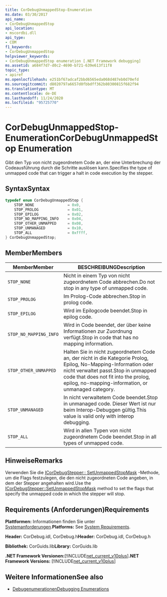 ```yaml
---
title: CorDebugUnmappedStop-Enumeration
ms.date: 03/30/2017
api_name:
- CorDebugUnmappedStop
api_location:
- mscordbi.dll
api_type:
- COM
f1_keywords:
- CorDebugUnmappedStop
helpviewer_keywords:
- CorDebugUnmappedStop enumeration [.NET Framework debugging]
ms.assetid: a684f7d7-d0c2-4690-b721-639e613f11f8
topic_type:
- apiref
ms.openlocfilehash: e251bf67adcaf2bbd6565eda068d487eb0d70efd
ms.sourcegitcommit: d8020797a6657d0fbbdff362b80300815f682f94
ms.translationtype: MT
ms.contentlocale: de-DE
ms.lasthandoff: 11/24/2020
ms.locfileid: "95725770"
---
```

# <a name="cordebugunmappedstop-enumeration"></a><span data-ttu-id="10a3a-102">CorDebugUnmappedStop-Enumeration</span><span class="sxs-lookup"><span data-stu-id="10a3a-102">CorDebugUnmappedStop Enumeration</span></span>

<span data-ttu-id="10a3a-103">Gibt den Typ von nicht zugeordnetem Code an, der eine Unterbrechung der Codeausführung durch die Schritte auslösen kann.</span><span class="sxs-lookup"><span data-stu-id="10a3a-103">Specifies the type of unmapped code that can trigger a halt in code execution by the stepper.</span></span>  
  
## <a name="syntax"></a><span data-ttu-id="10a3a-104">Syntax</span><span class="sxs-lookup"><span data-stu-id="10a3a-104">Syntax</span></span>  
  
```cpp  
typedef enum CorDebugUnmappedStop {  
    STOP_NONE               = 0x0,  
    STOP_PROLOG             = 0x01,  
    STOP_EPILOG             = 0x02,  
    STOP_NO_MAPPING_INFO    = 0x04,  
    STOP_OTHER_UNMAPPED     = 0x08,  
    STOP_UNMANAGED          = 0x10,  
    STOP_ALL                = 0xffff,  
} CorDebugUnmappedStop;  
```  
  
## <a name="members"></a><span data-ttu-id="10a3a-105">Member</span><span class="sxs-lookup"><span data-stu-id="10a3a-105">Members</span></span>  
  
|<span data-ttu-id="10a3a-106">Member</span><span class="sxs-lookup"><span data-stu-id="10a3a-106">Member</span></span>|<span data-ttu-id="10a3a-107">BESCHREIBUNG</span><span class="sxs-lookup"><span data-stu-id="10a3a-107">Description</span></span>|  
|------------|-----------------|  
|`STOP_NONE`|<span data-ttu-id="10a3a-108">Nicht in einem Typ von nicht zugeordnetem Code abbrechen.</span><span class="sxs-lookup"><span data-stu-id="10a3a-108">Do not stop in any type of unmapped code.</span></span>|  
|`STOP_PROLOG`|<span data-ttu-id="10a3a-109">Im Prolog-Code abbrechen.</span><span class="sxs-lookup"><span data-stu-id="10a3a-109">Stop in prolog code.</span></span>|  
|`STOP_EPILOG`|<span data-ttu-id="10a3a-110">Wird im Epilogcode beendet.</span><span class="sxs-lookup"><span data-stu-id="10a3a-110">Stop in epilog code.</span></span>|  
|`STOP_NO_MAPPING_INFO`|<span data-ttu-id="10a3a-111">Wird in Code beendet, der über keine Informationen zur Zuordnung verfügt.</span><span class="sxs-lookup"><span data-stu-id="10a3a-111">Stop in code that has no mapping information.</span></span>|  
|`STOP_OTHER_UNMAPPED`|<span data-ttu-id="10a3a-112">Halten Sie in nicht zugeordnetem Code an, der nicht in die Kategorie Prolog, Epilog, No-Mapping-Information oder nicht verwaltet passt.</span><span class="sxs-lookup"><span data-stu-id="10a3a-112">Stop in unmapped code that does not fit into the prolog, epilog, no-mapping-information, or unmanaged category.</span></span>|  
|`STOP_UNMANAGED`|<span data-ttu-id="10a3a-113">In nicht verwaltetem Code beendet.</span><span class="sxs-lookup"><span data-stu-id="10a3a-113">Stop in unmanaged code.</span></span> <span data-ttu-id="10a3a-114">Dieser Wert ist nur beim Interop-Debuggen gültig.</span><span class="sxs-lookup"><span data-stu-id="10a3a-114">This value is valid only with interop debugging.</span></span>|  
|`STOP_ALL`|<span data-ttu-id="10a3a-115">Wird in allen Typen von nicht zugeordnetem Code beendet.</span><span class="sxs-lookup"><span data-stu-id="10a3a-115">Stop in all types of unmapped code.</span></span>|  
  
## <a name="remarks"></a><span data-ttu-id="10a3a-116">Hinweise</span><span class="sxs-lookup"><span data-stu-id="10a3a-116">Remarks</span></span>  

 <span data-ttu-id="10a3a-117">Verwenden Sie die [ICorDebugStepper:: SetUnmappedStopMask](icordebugstepper-setunmappedstopmask-method.md) -Methode, um die Flags festzulegen, die den nicht zugeordneten Code angeben, in dem der Stepper angehalten wird.</span><span class="sxs-lookup"><span data-stu-id="10a3a-117">Use the [ICorDebugStepper::SetUnmappedStopMask](icordebugstepper-setunmappedstopmask-method.md) method to set the flags that specify the unmapped code in which the stepper will stop.</span></span>  
  
## <a name="requirements"></a><span data-ttu-id="10a3a-118">Requirements (Anforderungen)</span><span class="sxs-lookup"><span data-stu-id="10a3a-118">Requirements</span></span>  

 <span data-ttu-id="10a3a-119">**Plattformen:** Informationen finden Sie unter [Systemanforderungen](../../get-started/system-requirements.md).</span><span class="sxs-lookup"><span data-stu-id="10a3a-119">**Platforms:** See [System Requirements](../../get-started/system-requirements.md).</span></span>  
  
 <span data-ttu-id="10a3a-120">**Header:** CorDebug.idl, CorDebug.h</span><span class="sxs-lookup"><span data-stu-id="10a3a-120">**Header:** CorDebug.idl, CorDebug.h</span></span>  
  
 <span data-ttu-id="10a3a-121">**Bibliothek:** CorGuids.lib</span><span class="sxs-lookup"><span data-stu-id="10a3a-121">**Library:** CorGuids.lib</span></span>  
  
 <span data-ttu-id="10a3a-122">**.NET Framework Versionen:**[!INCLUDE[net_current_v10plus](../../../../includes/net-current-v10plus-md.md)]</span><span class="sxs-lookup"><span data-stu-id="10a3a-122">**.NET Framework Versions:** [!INCLUDE[net_current_v10plus](../../../../includes/net-current-v10plus-md.md)]</span></span>  
  
## <a name="see-also"></a><span data-ttu-id="10a3a-123">Weitere Informationen</span><span class="sxs-lookup"><span data-stu-id="10a3a-123">See also</span></span>

- [<span data-ttu-id="10a3a-124">Debugenumerationen</span><span class="sxs-lookup"><span data-stu-id="10a3a-124">Debugging Enumerations</span></span>](debugging-enumerations.md)
